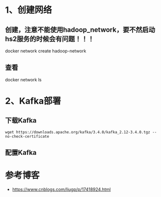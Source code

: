# 1、创建网络
## 创建，注意不能使用hadoop_network，要不然启动hs2服务的时候会有问题！！！
docker network create hadoop-network

## 查看
docker network ls

# 2、Kafka部署
## 下载Kafka
```
wget https://downloads.apache.org/kafka/3.4.0/kafka_2.12-3.4.0.tgz --no-check-certificate
```
## 配置Kafka


# 参考博客
- https://www.cnblogs.com/liugp/p/17418924.html